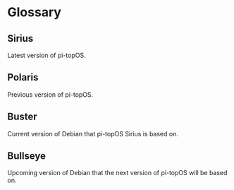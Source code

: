 # Glossary

## Sirius
Latest version of pi-topOS.

## Polaris
Previous version of pi-topOS.

## Buster
Current version of Debian that pi-topOS Sirius is based on.

## Bullseye
Upcoming version of Debian that the next version of pi-topOS will be based on.
